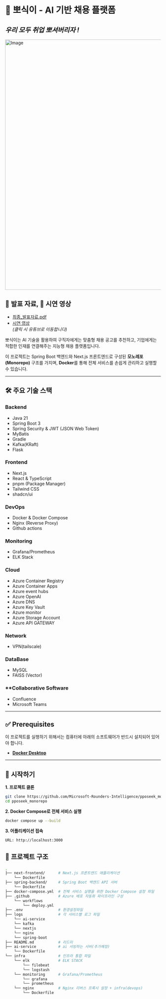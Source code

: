 # 🤖 뽀식이 - AI 기반 채용 플랫폼

## *우리 모두 취업 뽀셔버리자 !*
<img width="1435" height="809" alt="Image" src="https://github.com/user-attachments/assets/c18f78c6-be77-499e-89ef-259fad7b4da3" />

## 📂 발표 자료, 🎥 시연 영상
- [최종_발표자료.pdf](./배포용_MSAI_Team2_Rounders_PPO-Seek_최종_250812.pdf)  
- [시연 영상](https://www.youtube.com/watch?v=AyK05lCFI0E)  
  *(클릭 시 유튜브로 이동합니다)*



뽀식이는 AI 기술을 활용하여 구직자에게는 맞춤형 채용 공고를 추천하고, 기업에게는 적합한 인재를 연결해주는 지능형 채용 플랫폼입니다.

이 프로젝트는 Spring Boot 백엔드와 Next.js 프론트엔드로 구성된 **모노레포(Monorepo)** 구조를 가지며, **Docker**를 통해 전체 서비스를 손쉽게 관리하고 실행할 수 있습니다.

---

## 🛠️ 주요 기술 스택

### **Backend**
* Java 21
* Spring Boot 3
* Spring Security & JWT (JSON Web Token)
* MyBatis
* Gradle
* Kafka(KRaft)
* Flask 

### **Frontend**
* Next.js
* React & TypeScript
* pnpm (Package Manager)
* Tailwind CSS
* shadcn/ui

### **DevOps**
* Docker & Docker Compose
* Nginx (Reverse Proxy)
* Github actions

### **Monitoring** 
* Grafana/Prometheus
* ELK Stack

### **Cloud** 
* Azure Container Registry 
* Azure Container Apps 
* Azure event hubs 
* Azure OpenAI 
* Azure DNS 
* Azure Key Vault 
* Azure monitor 
* Azure Storage Account 
* Azure API GATEWAY

### **Network** 
* VPN(tailscale)

### **DataBase** 
* MySQL
* FAISS (Vector)



### **Collaborative Software 
* Confluence 
* Microsoft Teams 
---

## ✅ Prerequisites

이 프로젝트를 실행하기 위해서는 컴퓨터에 아래의 소프트웨어가 반드시 설치되어 있어야 합니다.

* [**Docker Desktop**](https://www.docker.com/products/docker-desktop/)

---

## 🚀 시작하기

**1. 프로젝트 클론**
```bash
git clone https://github.com/Microsoft-Rounders-Intelligence/pposeek_monorepo.git
cd pposeek_monorepo
```
**2. Docker Compose로 전체 서비스 실행**
```bash
docker compose up --build
```

**3. 어플리케이션 접속** 
```bash
URL: http://localhost:3000
```

## 📂 프로젝트 구조
```bash
.
├── next-frontend/      # Next.js 프론트엔드 애플리케이션
    └── Dockerfile
├── spring-backend/     # Spring Boot 백엔드 API 서버
    └── Dockerfile
├── docker-compose.yml  # 전체 서비스 실행을 위한 Docker Compose 설정 파일
├── .github             # Azure 배포 자동화 파이프라인 구성 
    └── workflows
        └── deploy.yml  
├── .env                # 환경설정파일 
├── logs                # 각 서비스별 로그 파일
    └── ai-service 
    └── kafka
    └── nextjs
    └── nginx
    └── spring-boot
├── README.md           # 리드미 
├── ai-service          # ai 서빙하는 서버(추가예정)
    └── Dockerfile
└── infra               # 인프라 통합 파일
    └── elk             # ELK STACK 
        └── filebeat 
        └── logstash 
    └── monitoring      # Grafana/Prometheus
        └── grafana
        └── prometheus
    └── nginx           # Nginx 리버스 프록시 설정 + infra(devops)
        └── Dockerfile 


```
